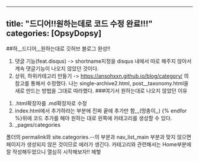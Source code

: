 
---
title: "드디어!!원하는데로 코드 수정 완료!!!"
categories: [OpsyDopsy]
---

##하,,,드디어,,,원하는대로 깃허브 블로그 완성!!
1. 댓글 기능(feat.disqus) -> shortname지정을 disqus 내에서 따로 해주지 않아서 계속 댓글기능이 나오지 않았던 것이다.<br>
2. 상위, 하위카테고리 만들기 -> https://ansohxxn.github.io/blog/category/ 의 참고를 통해서 수정했다. 나는 single-archive2.html, post__taxonomy.html을 새로 만드는 방법을 그대로 따라했다.
###여기서 원하는대로 나오지 않았던 이유
1) .html확장자를 .md확장자로 수정
2) index.html에서 추가하라는 부분에 진짜 끝에 추가만 함,,,(멍충이,,) {% endfor %}위에 코드 추가를 해야 원하는 대로 왼쪽에 카테고리를 생성할 수 있다.
3) _pages/categories 

폴더의 permalink와 site.categories.--의 부분과 nav_list_main 부분과 맞지 않으면 페이지가 생성되지 않은 것이므로 에러가 생긴다. 카테고리와 관련해서는 Home부분에 잘 작성해두었으니 열심히 시작해보자!! 헤헿
